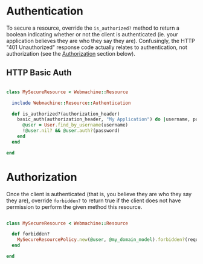 # Authentication

To secure a resource, override the `is_authorized?` method to return a boolean indicating whether or not the client is authenticated (ie. your application believes they are who they say they are). Confusingly, the HTTP "401 Unauthorized" response code actually relates to authentication, not authorization (see the [Authorization](#authorization) section below).

## HTTP Basic Auth

```ruby

class MySecureResource < Webmachine::Resource

  include Webmachine::Resource::Authentication

  def is_authorized?(authorization_header)
    basic_auth(authorization_header, "My Application") do |username, password|
      @user = User.find_by_username(username)
      !@user.nil? && @user.auth?(password)
    end
  end

end

```

# Authorization

Once the client is authenticated (that is, you believe they are who they say they are), override `forbidden?` to return true if the client does not have permission to perform the given method this resource.

```ruby

class MySecureResource < Webmachine::Resource

  def forbidden?
    MySecureResourcePolicy.new(@user, @my_domain_model).forbidden?(request.method)
  end

end
```

